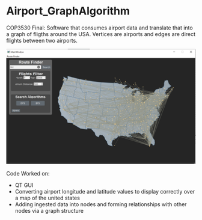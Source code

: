# Airport_GraphAlgorithm
 COP3530 Final: Software that consumes airport data and translate that into a graph of fligths around the USA. 
 Vertices are airports and edges are direct flights between two airports.

 ![alt text](https://github.com/corygrossman/Airport_GraphAlgorithm/blob/main/airport_frontend.PNG?raw=true)

 Code Worked on:
  - QT GUI
  - Converting airport longitude and latitude values to display correctly over a map of the united states
  - Adding ingested data into nodes and forming relationships with other nodes via a graph structure